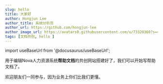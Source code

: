 ```yaml
---
slug: hello
title: 大家好
author: Hongjun Lee
author_title: 系统分析员
author_url: https://github.com/hongjun-lee
author_image_url: https://avatars0.githubusercontent.com/u/73320360?s=460&u=0e6b2b5253b51b26886fbd44c8cfb1fb45b8acc9&v=4
tags: [文档共创, hello ]
---
```


import useBaseUrl from '@docusaurus/useBaseUrl';

用于编辑Nova人力资源系统**帮助文档**的共创网站搭建好了，我们可以开始写帮助文档了。

欢迎朋友们一同参与，因为业务上你们比我们更懂。